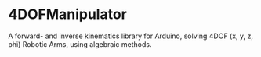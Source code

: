 # 4DOFManipulator
A forward- and inverse kinematics library for Arduino, solving 4DOF (x, y, z, phi) Robotic Arms, using algebraic methods.
